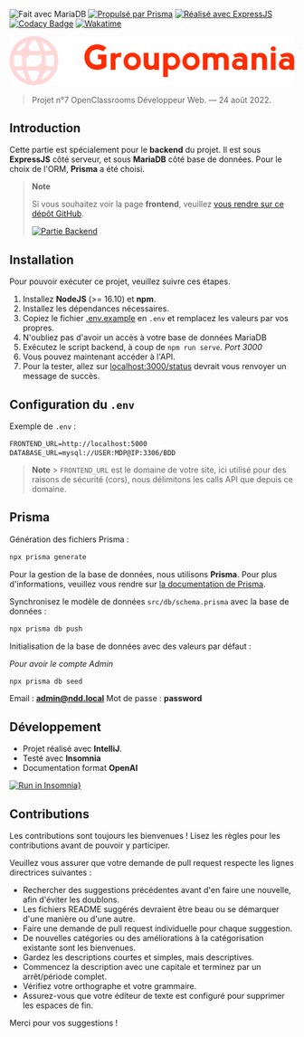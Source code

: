 ![Fait avec MariaDB](https://img.shields.io/badge/Fait%20avec%20MariaDB-%2300f.svg?&color=800&style=for-the-badge&logo=mongodb&logoColor=white)
[![Propulsé par Prisma](https://img.shields.io/badge/Propulsé%20par%20Prisma-%234752C4.svg?&style=for-the-badge&color=0B354B&logo=prisma&logoColor=white&alt=Prisma)](https://www.prisma.io/)
[![Réalisé avec ExpressJS](https://img.shields.io/badge/Réalisé%20avec%20Express-white.svg?&style=for-the-badge&color=259DFF&logo=express&logoColor=white&alt=express)](https://github.com/expressjs/express)
[![Codacy Badge](https://img.shields.io/codacy/grade/760b3a894bef4bf0bb4a72b4598c0455?style=for-the-badge)](https://www.codacy.com/gh/thomasbnt/DW_P7_Groupomania_backend_OC/dashboard)
[![Wakatime](https://wakatime.com/badge/github/thomasbnt/DW_P7_Groupomania_backend_OC.svg?style=for-the-badge)](https://wakatime.com/badge/github/thomasbnt/DW_P7_Groupomania_backend_OC)

![Groupomania logo](groupomania.svg)

> Projet n°7 OpenClassrooms Développeur Web. — 24 août 2022.

## Introduction

Cette partie est spécialement pour le **backend** du projet. Il est sous **ExpressJS** côté serveur, et sous **MariaDB** côté base de données.
Pour le choix de l'ORM, **Prisma** a été choisi.

> **Note**
>
> Si vous souhaitez voir la page **frontend**, veuillez [vous rendre sur ce dépôt GitHub](https://github.com/thomasbnt/DW_P7_Groupomania_frontend_OC).
>
> [![Partie Backend](https://img.shields.io/badge/Aller%20voir%20la%20partie%20Frontend%20→-informational?style=for-the-badge)](https://github.com/thomasbnt/DW_P7_Groupomania_frontend_OC)

## Installation

Pour pouvoir exécuter ce projet, veuillez suivre ces étapes.

1. Installez **NodeJS** (>= 16.10) et **npm**.
2. Installez les dépendances nécessaires.
3. Copiez le fichier [.env.example](/.env.example) en `.env` et remplacez les valeurs par vos propres.
4. N'oubliez pas d'avoir un accès à votre base de données MariaDB
5. Exécutez le script backend, à coup de `npm run serve`. _Port 3000_
6. Vous pouvez maintenant accéder à l'API.
7. Pour la tester, allez sur [localhost:3000/status](http://localhost:3000/status) devrait vous renvoyer un message de succès.

## Configuration du `.env`

Exemple de `.env` :

```dotenv
FRONTEND_URL=http://localhost:5000
DATABASE_URL=mysql://USER:MDP@IP:3306/BDD
```

> **Note** > `FRONTEND_URL` est le domaine de votre site, ici utilisé pour des raisons de sécurité (cors), nous délimitons les calls API que depuis ce domaine.

## Prisma

Génération des fichiers Prisma :

```bash
npx prisma generate
```

Pour la gestion de la base de données, nous utilisons **Prisma**. Pour plus d'informations, veuillez vous rendre sur [la documentation de Prisma](https://www.prisma.io/docs/).

Synchronisez le modèle de données `src/db/schema.prisma` avec la base de données :

```bash
npx prisma db push
```

Initialisation de la base de données avec des valeurs par défaut :

_Pour avoir le compte Admin_


```bash
npx prisma db seed
```

Email : **admin@ndd.local**
Mot de passe : **password**


## Développement

- Projet réalisé avec **IntelliJ**.
- Testé avec **Insomnia**
- Documentation format **OpenAI**

[![Run in Insomnia}](https://insomnia.rest/images/run.svg)](https://insomnia.rest/run/?label=DW%20P7%20Groupomania%20API&uri=https%3A%2F%2Fraw.githubusercontent.com%2Fthomasbnt%2FDW_P7_Groupomania_backend_OC%2Fmain%2Fswagger.yaml)


## Contributions

Les contributions sont toujours les bienvenues ! Lisez les règles pour les contributions avant de pouvoir y participer.

Veuillez vous assurer que votre demande de pull request respecte les lignes directrices suivantes :

- Rechercher des suggestions précédentes avant d'en faire une nouvelle, afin d'éviter les doublons.
- Les fichiers README suggérés devraient être beau ou se démarquer d'une manière ou d'une autre.
- Faire une demande de pull request individuelle pour chaque suggestion.
- De nouvelles catégories ou des améliorations à la catégorisation existante sont les bienvenues.
- Gardez les descriptions courtes et simples, mais descriptives.
- Commencez la description avec une capitale et terminez par un arrêt/période complet.
- Vérifiez votre orthographe et votre grammaire.
- Assurez-vous que votre éditeur de texte est configuré pour supprimer les espaces de fin.

Merci pour vos suggestions !
